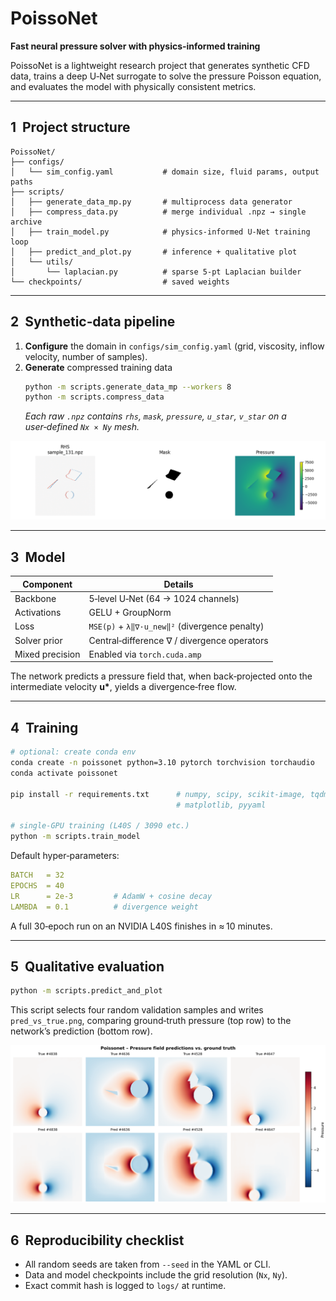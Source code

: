 # PoissoNet

**Fast neural pressure solver with physics‑informed training**

PoissoNet is a lightweight research project that generates synthetic CFD
data, trains a deep U‑Net surrogate to solve the pressure Poisson
equation, and evaluates the model with physically consistent metrics.

---

## 1  Project structure

```
PoissoNet/
├── configs/
│   └── sim_config.yaml           # domain size, fluid params, output paths
├── scripts/
│   ├── generate_data_mp.py       # multiprocess data generator
│   ├── compress_data.py          # merge individual .npz → single archive
│   ├── train_model.py            # physics‑informed U‑Net training loop
│   ├── predict_and_plot.py       # inference + qualitative plot
│   └── utils/
│       └── laplacian.py          # sparse 5‑pt Laplacian builder
└── checkpoints/                  # saved weights
```

---

## 2  Synthetic‑data pipeline

1. **Configure** the domain in `configs/sim_config.yaml`
   (grid, viscosity, inflow velocity, number of samples).
2. **Generate** compressed training data
   ```bash
   python -m scripts.generate_data_mp --workers 8
   python -m scripts.compress_data
   ```
   _Each raw `.npz` contains `rhs`, `mask`, `pressure`, `u_star`, `v_star`
   on a user‑defined `Nx × Ny` mesh._

![Example Sample](plots/sample_example.png)

---

## 3  Model

| Component       | Details                                       |
| --------------- | --------------------------------------------- |
| Backbone        | 5‑level U‑Net (64 → 1024 channels)            |
| Activations     | GELU + GroupNorm                              |
| Loss            | `MSE(p)` + `λ‖∇·u_new‖²` (divergence penalty) |
| Solver prior    | Central‑difference ∇ / divergence operators   |
| Mixed precision | Enabled via `torch.cuda.amp`                  |

The network predicts a pressure field that, when back‑projected onto the
intermediate velocity **u\***, yields a divergence‑free flow.

---

## 4  Training

```bash
# optional: create conda env
conda create -n poissonet python=3.10 pytorch torchvision torchaudio                  -c pytorch -c nvidia
conda activate poissonet

pip install -r requirements.txt      # numpy, scipy, scikit‑image, tqdm,
                                     # matplotlib, pyyaml

# single‑GPU training (L40S / 3090 etc.)
python -m scripts.train_model
```

Default hyper‑parameters:

```yaml
BATCH   = 32
EPOCHS  = 40
LR      = 2e‑3         # AdamW + cosine decay
LAMBDA  = 0.1          # divergence weight
```

A full 30‑epoch run on an NVIDIA L40S finishes in ≈ 10 minutes.

---

## 5  Qualitative evaluation

```bash
python -m scripts.predict_and_plot
```

This script selects four random validation samples and writes
`pred_vs_true.png`, comparing ground‑truth pressure (top row) to the
network’s prediction (bottom row).

![Example Predictions](plots/pred_vs_true2.png)

---

## 6  Reproducibility checklist

- All random seeds are taken from `--seed` in the YAML or CLI.
- Data and model checkpoints include the grid resolution (`Nx`, `Ny`).
- Exact commit hash is logged to `logs/` at runtime.
